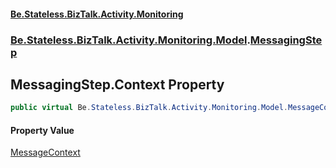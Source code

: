 #### [Be.Stateless.BizTalk.Activity.Monitoring](README.md 'README')
### [Be.Stateless.BizTalk.Activity.Monitoring.Model](Be.Stateless.BizTalk.Activity.Monitoring.Model.md 'Be.Stateless.BizTalk.Activity.Monitoring.Model').[MessagingStep](MessagingStep.md 'Be.Stateless.BizTalk.Activity.Monitoring.Model.MessagingStep')

## MessagingStep.Context Property

```csharp
public virtual Be.Stateless.BizTalk.Activity.Monitoring.Model.MessageContext Context { get; set; }
```

#### Property Value
[MessageContext](MessageContext.md 'Be.Stateless.BizTalk.Activity.Monitoring.Model.MessageContext')